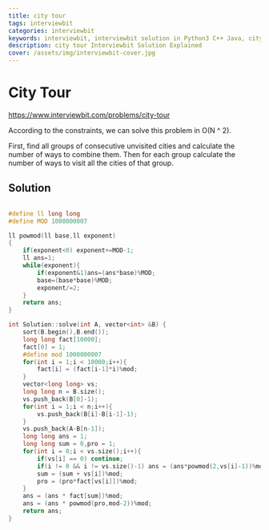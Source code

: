 ```yaml
---
title: city tour
tags: interviewbit
categories: interviewbit
keywords: interviewbit, interviewbit solution in Python3 C++ Java, city tour solution
description: city tour Interviewbit Solution Explained
cover: /assets/img/interviewbit-cover.jpg
---
```


# City Tour

https://www.interviewbit.com/problems/city-tour


According to the constraints, we can solve this problem in O(N ^ 2).

First, find all groups of consecutive unvisited cities and calculate the number
of ways to combine them. Then for each group calculate the number of ways
to visit all the cities of that group.
## Solution

```cpp

#define ll long long
#define MOD 1000000007

ll powmod(ll base,ll exponent)
{
    if(exponent<0) exponent+=MOD-1;
    ll ans=1;
    while(exponent){
        if(exponent&1)ans=(ans*base)%MOD;
        base=(base*base)%MOD;
        exponent/=2;
    }
    return ans;
}

int Solution::solve(int A, vector<int> &B) {
    sort(B.begin(),B.end());
    long long fact[10000];
    fact[0] = 1;
    #define mod 1000000007
    for(int i = 1;i < 10000;i++){
        fact[i] = (fact[i-1]*i)%mod;
    }
    vector<long long> vs;
    long long n = B.size();
    vs.push_back(B[0]-1);
    for(int i = 1;i < n;i++){
        vs.push_back(B[i]-B[i-1]-1);
    }
    vs.push_back(A-B[n-1]);
    long long ans = 1;
    long long sum = 0,pro = 1;
    for(int i = 0;i < vs.size();i++){
        if(vs[i] == 0) continue;
        if(i != 0 && i != vs.size()-1) ans = (ans*powmod(2,vs[i]-1))%mod;
        sum = (sum + vs[i])%mod;
        pro = (pro*fact[vs[i]])%mod;
    }
    ans = (ans * fact[sum])%mod;
    ans = (ans * powmod(pro,mod-2))%mod;
    return ans;
}

```